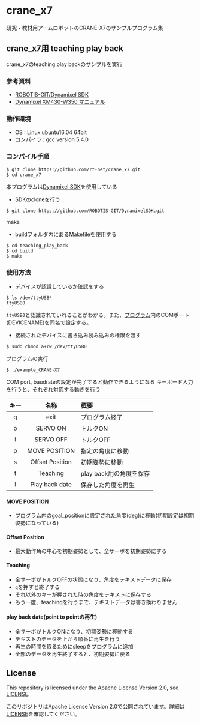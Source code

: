 # crane_x7
研究・教材用アームロボットのCRANE-X7のサンプルプログラム集

## crane_x7用 teaching play back
crane_x7のteaching play backのサンプルを実行
### 参考資料
 * [ROBOTIS-GIT/Dynamixel SDK](https://github.com/ROBOTIS-GIT/DynamixelSDK)
 * [Dynamixel XM430-W350 マニュアル](http://www.besttechnology.co.jp/modules/knowledge/?Dynamixel%20XM430-W350)

### 動作環境
 * OS : Linux ubuntu16.04 64bit
 * コンパイラ : gcc version 5.4.0
 
### コンパイル手順 
   ```
   $ git clone https://github.com/rt-net/crane_x7.git 
   $ cd crane_x7  
   ```
   本プログラムは[Dynamixel SDK](https://github.com/ROBOTIS-GIT/DynamixelSDK)を使用している  
   * SDKのcloneを行う  
   ``` 
   $ git clone https://github.com/ROBOTIS-GIT/DynamixelSDK.git   
   ```
   make
   * buildフォルダ内にある[Makefile](./teaching_play_back/build/Makefile)を使用する
   ```
   $ cd teaching_play_back  
   $ cd build 
   $ make
   ```

### 使用方法
   * デバイスが認識しているか確認をする
   ```
   $ ls /dev/ttyUSB*  
   ttyUSB0
   ```
   `ttyUSB0`と認識されていれることがわかる。また、[プログラム](./teaching_play_back/example_CRANE-X7.cpp)内のCOMポート(DEVICENAME)を同名で設定する。
   * 接続されたデバイスに書き込み読み込みの権限を渡す
   ```
   $ sudo chmod a+rw /dev/ttyUSB0 
   ```
   プログラムの実行
   ```
   $ ./example_CRANE-X7 
   ```
   COM port, baudrateの設定が完了すると動作できるようになる
   キーボード入力を行うと、それぞれ対応する動きを行う

   | キー | 名称 | 概要 |
   |:---:|:---:|:---|
   |q| exit | プログラム終了 |
   |o| SERVO ON | トルクON |
   |i| SERVO OFF | トルクOFF |
   |p| MOVE POSITION | 指定の角度に移動 |
   |s| Offset Position | 初期姿勢に移動 |
   |t| Teaching | play back用の角度を保存 |
   |l| Play back date | 保存した角度を再生 |
   
   #### MOVE POSITION   
   * [プログラム](./teaching_play_back/example_CRANE-X7.cpp)内のgoal_positionに設定された角度(deg)に移動(初期設定は初期姿勢になっている)
    
   #### Offset Position  
   * 最大動作角の中心を初期姿勢として、全サーボを初期姿勢にする
    
   #### Teaching   
   * 全サーボがトルクOFFの状態になり、角度をテキストデータに保存   
   * `q`を押すと終了する   
   * それ以外のキーが押された時の角度をテキストに保存する　
   * もう一度、teachingを行うまで、テキストデータは書き換わりません
    
   #### play back date(point to pointの再生)   
   * 全サーボがトルクONになり、初期姿勢に移動する   
   * テキストのデータを上から順番に再生を行う   
   * 再生の時間を取るためにsleepをプログラムに追加   
   * 全部のデータを再生終了すると、初期姿勢に戻る
    
## License

This repository is licensed under the Apache License Version 2.0, see [LICENSE](./LICENSE).

このリポジトリはApache License Version 2.0で公開されています。詳細は[LICENSE](./LICENSE)を確認してください。
